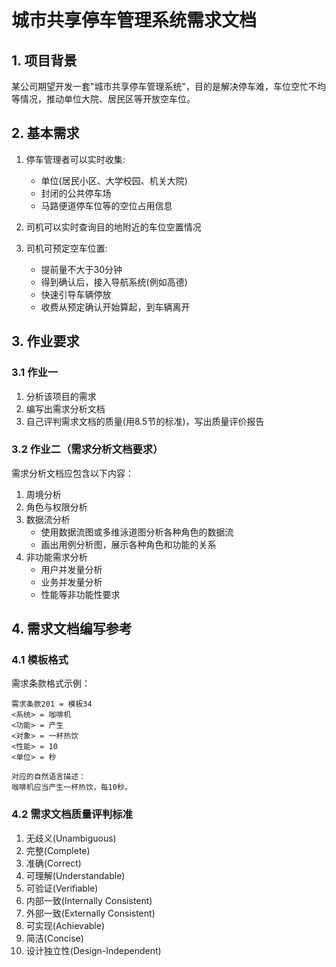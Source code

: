# 城市共享停车管理系统需求文档

## 1. 项目背景
某公司期望开发一套"城市共享停车管理系统"，目的是解决停车难，车位空忙不均等情况，推动单位大院、居民区等开放空车位。

## 2. 基本需求
1. 停车管理者可以实时收集:
   - 单位(居民小区、大学校园、机关大院)
   - 封闭的公共停车场
   - 马路便道停车位等的空位占用信息

2. 司机可以实时查询目的地附近的车位空置情况

3. 司机可预定空车位置:
   - 提前量不大于30分钟
   - 得到确认后，接入导航系统(例如高德)
   - 快速引导车辆停放
   - 收费从预定确认开始算起，到车辆离开

## 3. 作业要求
### 3.1 作业一
1. 分析该项目的需求
2. 编写出需求分析文档
3. 自己评判需求文档的质量(用8.5节的标准)，写出质量评价报告

### 3.2 作业二（需求分析文档要求）
需求分析文档应包含以下内容：
1. 周境分析
2. 角色与权限分析
3. 数据流分析
   - 使用数据流图或多维泳道图分析各种角色的数据流
   - 画出用例分析图，展示各种角色和功能的关系
4. 非功能需求分析
   - 用户并发量分析
   - 业务并发量分析
   - 性能等非功能性要求

## 4. 需求文档编写参考
### 4.1 模板格式
需求条款格式示例：
```
需求条款201 = 模板34 
<系统> = 咖啡机
<功能> = 产生
<对象> = 一杯热饮
<性能> = 10
<单位> = 秒

对应的自然语言描述：
咖啡机应当产生一杯热饮，每10秒。
```

### 4.2 需求文档质量评判标准
1. 无歧义(Unambiguous)
2. 完整(Complete)  
3. 准确(Correct)
4. 可理解(Understandable)
5. 可验证(Verifiable)
6. 内部一致(Internally Consistent)
7. 外部一致(Externally Consistent)
8. 可实现(Achievable)
9. 简洁(Concise)
10. 设计独立性(Design-Independent)



